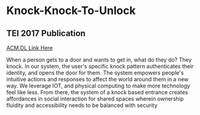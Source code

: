 # Knock-Knock-To-Unlock
## TEI 2017 Publication 
[ACM.DL Link Here](https://dl.acm.org/citation.cfm?id=3035530&CFID=838857995&CFTOKEN=34810539)

When a person gets to a door and wants to get in, what do they do? They knock. In our system, the user's specific knock pattern authenticates their identity, and opens the door for them. The system empowers people's intuitive actions and responses to affect the world around them in a new way. We leverage IOT, and physical computing to make more technology feel like less. From there, the system of a knock based entrance creates affordances in social interaction for shared spaces wherein ownership fluidity and accessibility needs to be balanced with security
